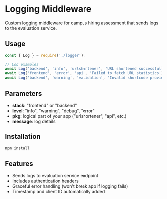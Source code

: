 # Logging Middleware

Custom logging middleware for campus hiring assessment that sends logs to the evaluation service.

## Usage

```javascript
const { Log } = require('./logger');

// Log examples
await Log('backend', 'info', 'urlshortener', 'URL shortened successfully');
await Log('frontend', 'error', 'api', 'Failed to fetch URL statistics');
await Log('backend', 'warning', 'validation', 'Invalid shortcode provided');
```

## Parameters

- **stack**: "frontend" or "backend"
- **level**: "info", "warning", "debug", "error"
- **pkg**: logical part of your app ("urlshortener", "api", etc.)
- **message**: log details

## Installation

```bash
npm install
```

## Features

- Sends logs to evaluation service endpoint
- Includes authentication headers
- Graceful error handling (won't break app if logging fails)
- Timestamp and client ID automatically added